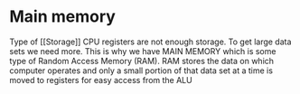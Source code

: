 # Main memory 

Type of [[Storage]]
CPU registers are not enough storage. To get large data sets we need more. This is why we have MAIN MEMORY which is some type of Random Access Memory (RAM). RAM stores the data on which computer operates and only a small portion of that data set at a time is moved to registers for easy access from the ALU